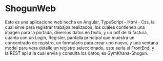 # ShogunWeb

Este es una aplicacione web hecha en Angular, TypeScript - Html - Css, la cual sirve para registrar trabajos realizados, los cuales contienen una imagen para la portada, diversos datos en texto, y un pdf de la factura, cuanta con un Login, Register, pantalla principal que muestra un concentrado de registro, un formulario para crear uno nuevo, y una ventana modal para vera detalle un registro seleccionado, este seria el FrontEnd, y la REST api a la cual envia y consulta los datos, es GymKhana-Shogun.
